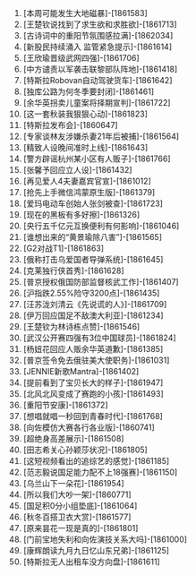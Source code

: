 
1. [本周可能发生大地磁暴]-[1861583]
1. [王楚钦说找到了求生欲和求胜欲]-[1861713]
1. [古诗词中的重阳节氛围感拉满]-[1862034]
1. [新股民持续涌入 监管紧急提示]-[1861614]
1. [王欣瑜晋级武网四强]-[1861706]
1. [中方谴责以军袭击联黎部队阵地]-[1861418]
1. [特斯拉Robovan自动驾驶货车]-[1861642]
1. [独库公路为何冬季要封闭]-[1861461]
1. [余华英拐卖儿童案将择期宣判]-[1861722]
1. [这一套秋装我狠狠心动]-[1861823]
1. [特斯拉发布会]-[1860647]
1. [专家谈林友涉嫌杀妻21年后被捕]-[1861564]
1. [精致人设晚间准时上线]-[1861643]
1. [警方辟谣杭州某小区有人贩子]-[1861766]
1. [张馨予回应立人设]-[1861432]
1. [再见爱人4夫妻嘉宾官宣]-[1861012]
1. [抢先上手微信鸿蒙原生版]-[1861379]
1. [爱玛电动车创始人张剑被查]-[1861723]
1. [现在的黑板有多好擦]-[1861326]
1. [央行五千亿元互换便利有何影响]-[1861046]
1. [谁想出来的“黄景瑜除八害”]-[1861565]
1. [G2对战T1]-[1861863]
1. [俄称打击乌爱国者导弹系统]-[1861645]
1. [克莱独行侠首秀]-[1861628]
1. [普京授权俄国防部监督核武工作]-[1861407]
1. [沪指跌2.55%险守3200点]-[1861435]
1. [汪苏泷刘清云《先说谎的人》]-[1861709]
1. [伊万回应国足不敌澳大利亚]-[1861234]
1. [王楚钦为林诗栋点赞]-[1861546]
1. [武汉公开赛四强有3位中国球员]-[1861824]
1. [杨妞花回应人贩余华英道歉]-[1861385]
1. [普京签令免去俄驻美大使职务]-[1861031]
1. [JENNIE新歌Mantra]-[1861402]
1. [提前看到了宝贝长大的样子]-[1861947]
1. [北风北风变成了赛跑的小孩]-[1861493]
1. [重阳节安康]-[1861372]
1. [想唱就唱一秒回到青春时代]-[1861768]
1. [向佐模仿大赛各行各业版]-[1860741]
1. [超绝身高差展示]-[1861508]
1. [田志希关心孙颖莎状况]-[1861805]
1. [这短视频看出的追综艺的感觉]-[1861185]
1. [范志毅说国足能力配不上18强赛]-[1861150]
1. [乌兰山下一朵花]-[1861954]
1. [所以我们大吵一架]-[1860771]
1. [国足积0分小组垫底]-[1861064]
1. [秋冬百搭卫衣大赏]-[1861577]
1. [原来昙花一现是真的]-[1861801]
1. [门前宝地失利和向佐演技关系大吗]-[1861000]
1. [康辉朗读九月九日忆山东兄弟]-[1861125]
1. [特斯拉无人出租车没方向盘]-[1861611]